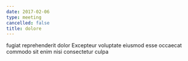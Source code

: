 ```yaml
---
date: 2017-02-06
type: meeting
cancelled: false
title: dolore
---
```

fugiat reprehenderit dolor Excepteur voluptate eiusmod esse occaecat commodo sit enim nisi consectetur culpa